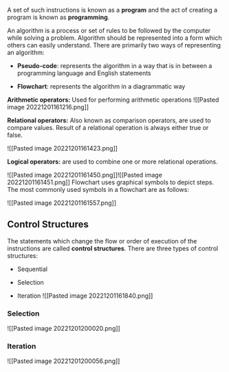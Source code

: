 
A set of such instructions is known as a **program** and the act of creating a program is known as **programming**.

An algorithm is a process or set of rules to be followed by the computer while solving a problem. Algorithm should be represented into a form which others can easily understand. There are primarily two ways of representing an algorithm:

-   **Pseudo-code**: represents the algorithm in a way that is in between a programming language and English statements
    
-   **Flowchart**: represents the algorithm in a diagrammatic way

**Arithmetic operators:** Used for performing arithmetic operations
![[Pasted image 20221201161216.png]]


**Relational operators:** Also known as comparison operators, are used to compare values. Result of a relational operation is always either true or false.

![[Pasted image 20221201161423.png]]

**Logical operators:** are used to combine one or more relational operations.

![[Pasted image 20221201161450.png]]![[Pasted image 20221201161451.png]]
Flowchart uses graphical symbols to depict steps. The most commonly used symbols in a flowchart are as follows:

![[Pasted image 20221201161557.png]]

## Control Structures

The statements which change the flow or order of execution of the instructions are called **control structures**.
There are three types of control structures:

-   Sequential
    
-   Selection
    
-   Iteration
![[Pasted image 20221201161840.png]]

### Selection
![[Pasted image 20221201200020.png]]

### Iteration
![[Pasted image 20221201200056.png]]